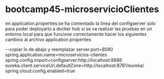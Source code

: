 # bootcamp45-microservicioClientes
en application.properties:se ha comentado la linea del configserver solo para poder deployarlo  a docker hub si se va realizar las pruebas en un entorno local para que funcione correctamente 
hacer los siguientes cambios al archivo application.properties




--copiar lo de abajo y reemplazar 
server.port=8080
spring.application.name=microservicios-clientes
spring.config.import=configserver:http://localhost:8888
eureka.client.serviceUrl.defaultZone=http://localhost:8761/eureka/
spring.cloud.config.enabled=true
